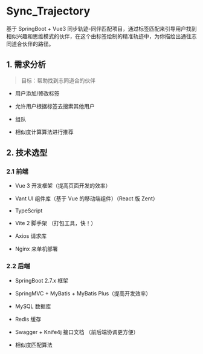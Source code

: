 # Sync_Trajectory
基于 SpringBoot + Vue3 同步轨迹-同伴匹配项目，通过标签匹配来引导用户找到相似兴趣和思维模式的伙伴，在这个由标签绘制的精准轨迹中，为你描绘出通往志同道合伙伴的路径。

## 1. 需求分析

> 目标：帮助找到志同道合的伙伴

- 用户添加/修改标签

- 允许用户根据标签去搜索其他用户

- 组队

- 相似度计算算法进行推荐

## 2. 技术选型

### 2.1 前端

- Vue 3 开发框架（提高页面开发的效率）

- Vant UI 组件库（基于 Vue 的移动端组件）（React 版 Zent）

- TypeScript 

- Vite 2 脚⼿架 （打包工具，快！）

- Axios 请求库

- Nginx 来单机部署

### 2.2 后端

- SpringBoot 2.7.x 框架 

- SpringMVC + MyBatis + MyBatis Plus（提高开发效率）

- MySQL 数据库 

-  Redis 缓存
  
- Swagger + Knife4j 接⼝⽂档 （前后端协调更⽅便）

- 相似度匹配算法
